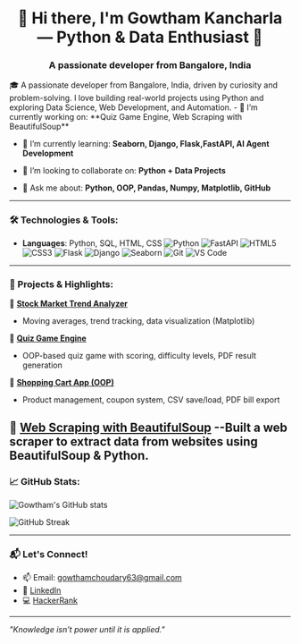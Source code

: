 

# <h1 align="center">👋 Hi there, I'm Gowtham Kancharla — Python & Data Enthusiast 🚀
 <h3 align="center">A passionate developer from Bangalore, India</h3>
🎓 A passionate developer from Bangalore, India, driven by curiosity and problem-solving. I love building real-world projects using Python and exploring Data Science, Web Development, and Automation.
- 🔭 I’m currently working on: **Quiz Game Engine, Web Scraping with BeautifulSoup**

- 🌱 I’m currently learning: **Seaborn, Django, Flask,FastAPI, AI Agent Development**

- 👯 I’m looking to collaborate on: **Python + Data Projects**

- 💬 Ask me about: **Python, OOP, Pandas, Numpy, Matplotlib, GitHub**

---


### 🛠️ Technologies & Tools:
- **Languages**: Python, SQL, HTML, CSS
![Python](https://img.shields.io/badge/-Python-333333?style=flat&logo=python)
![FastAPI](https://img.shields.io/badge/-FastAPI-333333?style=flat&logo=fastapi)
![HTML5](https://img.shields.io/badge/-HTML5-333333?style=flat&logo=html5)
![CSS3](https://img.shields.io/badge/-CSS3-333333?style=flat&logo=css3)
![Flask](https://img.shields.io/badge/-Flask-333333?style=flat&logo=flask)
![Django](https://img.shields.io/badge/-Django-333333?style=flat&logo=django)
![Seaborn](https://img.shields.io/badge/-Seaborn-333333?style=flat&logo=seaborn)
![Git](https://img.shields.io/badge/-Git-333333?style=flat&logo=git)
![VS Code](https://img.shields.io/badge/-VS%20Code-333333?style=flat&logo=visual-studio-code)

---

### 💼 Projects & Highlights:

🔹 **[Stock Market Trend Analyzer](https://github.com/GowthamKancharla93/Stock-Analysis)**
- Moving averages, trend tracking, data visualization (Matplotlib)

🔹 **[Quiz Game Engine](https://github.com/GowthamKancharla93/Quiz-Game-Engine)**
- OOP-based quiz game with scoring, difficulty levels, PDF result generation

🔹 **[Shopping Cart App (OOP)](https://github.com/GowthamKancharla93/Shopping-Cart)**
- Product management, coupon system, CSV save/load, PDF bill export
 
🔹 **[Web Scraping with BeautifulSoup](https://github.com/GowthamKancharla93/Webscraping-using-Beautifulsoup)** 
--Built a web scraper to extract data from websites using BeautifulSoup & Python.            
 ---

### 📈 GitHub Stats:

![Gowtham's GitHub stats](https://github-readme-stats.vercel.app/api?username=GowthamKancharla93&show_icons=true&theme=default)

![GitHub Streak](https://github-readme-streak-stats.herokuapp.com?user=GowthamKancharla93&theme=default)

---

### 📬 Let's Connect!
- 📫 Email: gowthamchoudary63@gmail.com  
- 🔗 [LinkedIn](https://www.linkedin.com/in/gowtham-kancharla-584331284)  
- 💻 [HackerRank](https://www.hackerrank.com/gowthamchoudary3)

---

_"Knowledge isn’t power until it is applied."_
